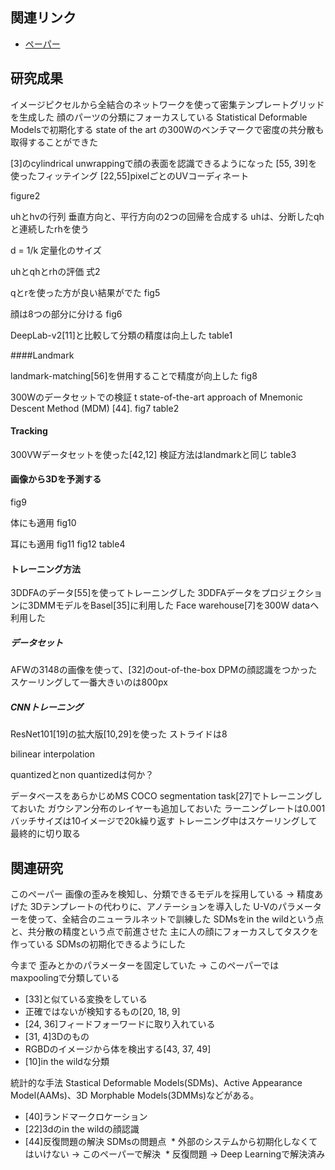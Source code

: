 ## 関連リンク

* [ペーパー](https://arxiv.org/pdf/1612.01202.pdf)

## 研究成果

イメージピクセルから全結合のネットワークを使って密集テンプレートグリッドを生成した
顔のパーツの分類にフォーカスしている
Statistical Deformable Modelsで初期化する state of the art の300Wのベンチマークで密度の共分散も取得することができた

[3]のcylindrical unwrappingで顔の表面を認識できるようになった
[55, 39]を使ったフィッテイング
[22,55]pixelごとのUVコーディネート

figure2

uhとhvの行列
垂直方向と、平行方向の2つの回帰を合成する
uhは、分断したqhと連続したrhを使う

d = 1/k 定量化のサイズ

uhとqhとrhの評価
式2


qとrを使った方が良い結果がでた
fig5

顔は8つの部分に分ける
fig6

DeepLab-v2[11]と比較して分類の精度は向上した
table1

####Landmark

landmark-matching[56]を併用することで精度が向上した
fig8

300Wのデータセットでの検証
t state-of-the-art approach of Mnemonic Descent Method (MDM) [44].
fig7
table2

#### Tracking

300VWデータセットを使った[42,12]
検証方法はlandmarkと同じ
table3

#### 画像から3Dを予測する
fig9

体にも適用
fig10

耳にも適用
fig11
fig12
table4


#### トレーニング方法
3DDFAのデータ[55]を使ってトレーニングした
3DDFAデータをプロジェクションに3DMMモデルをBasel[35]に利用した
Face warehouse[7]を300W dataへ利用した

##### データセット
AFWの3148の画像を使って、[32]のout-of-the-box DPMの顔認識をつかった
スケーリングして一番大きいのは800px

##### CNNトレーニング
ResNet101[19]の拡大版[10,29]を使った
ストライドは8

bilinear interpolation

quantizedとnon quantizedは何か？

データベースをあらかじめMS COCO segmentation task[27]でトレーニングしておいた
ガウシアン分布のレイヤーも追加しておいた
ラーニングレートは0.001
バッチサイズは10イメージで20k繰り返す
トレーニング中はスケーリングして最終的に切り取る



## 関連研究

このペーパー
画像の歪みを検知し、分類できるモデルを採用している -> 精度あげた
3Dテンプレートの代わりに、アノテーションを導入した
U-Vのパラメーターを使って、全結合のニューラルネットで訓練した
SDMsをin the wildという点と、共分散の精度という点で前進させた
主に人の顔にフォーカスしてタスクを作っている
SDMsの初期化できるようにした

今まで
歪みとかのパラメーターを固定していた -> このペーパーではmaxpoolingで分類している

* [33]と似ている変換をしている
* 正確ではないが検知するもの[20, 18, 9]
* [24, 36]フィードフォーワードに取り入れている
* [31, 4]3Dのもの
* RGBDのイメージから体を検出する[43, 37, 49]
* [10]in the wildな分類

統計的な手法
Stastical Deformable Models(SDMs)、Active Appearance Model(AAMs)、3D Morphable Models(3DMMs)などがある。 
* [40]ランドマークロケーション
* [22]3dのin the wildの顔認識
* [44]反復問題の解決
SDMsの問題点
  * 外部のシステムから初期化しなくてはいけない -> このペーパーで解決
  * 反復問題 -> Deep Learningで解決済み




